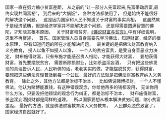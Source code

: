 国家一直在努力缩小贫富差距，
从之前的“让一部分人先富起来,先富带动后富,最终实现共同富裕”，
到后来的“大锅饭”，
各种方法都使用了，
但是始终不能很好的解决这个问题，
&nbsp;
这是因为国家和人民不知道关于财富的事实真相，
&nbsp;
这虽然属于是经济范畴，但是经济学家并不能解决这个问题，
还是得需要圆满智慧的佛陀，才知晓其根本原因，
&nbsp;
关于财富和贫穷，[《佛说财富与贫穷》](https://www.kancloud.cn/luojiangtao/foshuocaifu)中有详细说明，这里不再赘述，
&nbsp;
首先，国家管理人员自身需要先学习佛法，知道财富，经济的根本原理，
只有知道问题的所在才能解决问题，
&nbsp;
最关键的是把佛法财富教育纳入义务教育，
授人以鱼不如授人以渔，
&nbsp;
一个人的贫穷富贵，是受自身善恶业力决定，
财布施得财富，只有布施才能感召贵人相助，才能获得大财富，
&nbsp;
要想获得财富，首先要摆脱贫穷，
需要断除损财业，比如杀盗淫妄酒，
&nbsp;
只有把这些佛发现的真理告诉人民，人民听佛的话，老老实实的做，才能摆脱贫穷，获得财富，
&nbsp;
要想把这些佛法真理普及到每一个公民，最好的方法就是把佛法财富教育纳入义务教育，
&nbsp;
除此之外，其他方法都是治标不治本，
&nbsp;
比如佛说赌博损财，
一个人不懂佛法，他认为赌博能赢钱，有这种错误观念，你给他再多的钱都没用，
无论你用什么方法，只要没把他错误的观念行为纠正，都是治标不治本，
&nbsp;
财布施得财富，杀盗淫妄酒损财都是同样的道理，
&nbsp;
所以国家要想从根本解决贫穷问题，缩小贫富差距，
最好的方法，就是佛法财富教育纳入义务教育，
&nbsp;
人民群众脱贫致富了，国家经济自然就好了。



